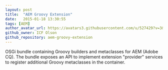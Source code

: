 ```yaml
---
layout: post
title:  "AEM Groovy Extension"
date:   2015-01-18 13:30:55
tags: [AEM]
author_avatar_url: https://avatars3.githubusercontent.com/u/527429?v=3&s=200
github_owner: ICF Olson
github_repository: aem-groovy-extension
---
```


OSGi bundle containing Groovy builders and metaclasses for AEM (Adobe CQ).  The bundle exposes an API to implement extension "provider" services to register additional Groovy metaclasses in the container.
